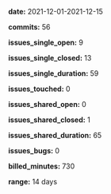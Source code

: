 **date:** 2021-12-01-2021-12-15

**commits:** 56

**issues_single_open:** 9

**issues_single_closed:** 13

**issues_single_duration:** 59

**issues_touched:** 0

**issues_shared_open:** 0

**issues_shared_closed:** 1

**issues_shared_duration:** 65

**issues_bugs:** 0

**billed_minutes:** 730

**range:** 14 days